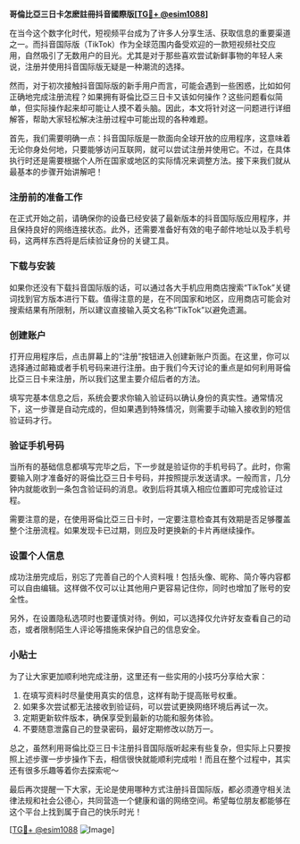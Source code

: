 **哥倫比亞三日卡怎麽註冊抖音國際版[[TG💪+ @esim1088](https://t.me/s/esim1088)]**

在当今这个数字化时代，短视频平台成为了许多人分享生活、获取信息的重要渠道之一。而抖音国际版（TikTok）作为全球范围内备受欢迎的一款短视频社交应用，自然吸引了无数用户的目光。尤其是对于那些喜欢尝试新鲜事物的年轻人来说，注册并使用抖音国际版无疑是一种潮流的选择。

然而，对于初次接触抖音国际版的新手用户而言，可能会遇到一些困惑，比如如何正确地完成注册流程？如果拥有哥倫比亞三日卡又该如何操作？这些问题看似简单，但实际操作起来却可能让人摸不着头脑。因此，本文将针对这一问题进行详细解答，帮助大家轻松解决注册过程中可能出现的各种难题。

首先，我们需要明确一点：抖音国际版是一款面向全球开放的应用程序，这意味着无论你身处何地，只要能够访问互联网，就可以尝试注册并使用它。不过，在具体执行时还是需要根据个人所在国家或地区的实际情况来调整方法。接下来我们就从最基本的步骤开始讲解吧！

### 注册前的准备工作

在正式开始之前，请确保你的设备已经安装了最新版本的抖音国际版应用程序，并且保持良好的网络连接状态。此外，还需要准备好有效的电子邮件地址以及手机号码，这两样东西将是后续验证身份的关键工具。

### 下载与安装

如果你还没有下载抖音国际版的话，可以通过各大手机应用商店搜索“TikTok”关键词找到官方版本进行下载。值得注意的是，在不同国家和地区，应用商店可能会对搜索结果有所限制，所以建议直接输入英文名称“TikTok”以避免遗漏。

### 创建账户

打开应用程序后，点击屏幕上的“注册”按钮进入创建新账户页面。在这里，你可以选择通过邮箱或者手机号码来进行注册。由于我们今天讨论的重点是如何利用哥倫比亞三日卡来注册，所以我们这里主要介绍后者的方法。

填写完基本信息之后，系统会要求你输入验证码以确认身份的真实性。通常情况下，这一步骤是自动完成的，但如果遇到特殊情况，则需要手动输入接收到的短信验证码才行。

### 验证手机号码

当所有的基础信息都填写完毕之后，下一步就是验证你的手机号码了。此时，你需要输入刚才准备好的哥倫比亞三日卡号码，并按照提示发送请求。一般而言，几分钟内就能收到一条包含验证码的消息。收到后将其填入相应位置即可完成验证过程。

需要注意的是，在使用哥倫比亞三日卡时，一定要注意检查其有效期是否足够覆盖整个注册流程。如果发现卡已过期，则应及时更换新的卡片再继续操作。

### 设置个人信息

成功注册完成后，别忘了完善自己的个人资料哦！包括头像、昵称、简介等内容都可以自由编辑。这样做不仅可以让其他用户更容易记住你，同时也增加了账号的安全性。

另外，在设置隐私选项时也要谨慎对待。例如，可以选择仅允许好友查看自己的动态，或者限制陌生人评论等措施来保护自己的信息安全。

### 小贴士

为了让大家更加顺利地完成注册，这里还有一些实用的小技巧分享给大家：

1. 在填写资料时尽量使用真实的信息，这样有助于提高账号权重。
2. 如果多次尝试都无法接收到验证码，可以尝试更换网络环境后再试一次。
3. 定期更新软件版本，确保享受到最新的功能和服务体验。
4. 不要随意泄露自己的登录密码，最好定期修改以防万一。

总之，虽然利用哥倫比亞三日卡注册抖音国际版听起来有些复杂，但实际上只要按照上述步骤一步步操作下去，相信很快就能顺利完成啦！而且在整个过程中，其实还有很多乐趣等着你去探索呢～

最后再次提醒一下大家，无论是使用哪种方式注册抖音国际版，都必须遵守相关法律法规和社会公德心，共同营造一个健康和谐的网络空间。希望每位朋友都能够在这个平台上找到属于自己的快乐时光！

[[TG💪+ @esim1088](https://t.me/s/esim1088) ![Image](https://i.postimg.cc/4NQfJmqS/Snipaste-2025-05-13-00-14-12.png)]